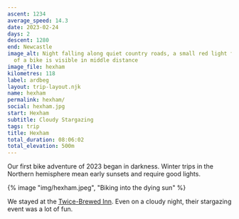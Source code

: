 ```yaml
---
ascent: 1234
average_speed: 14.3
date: 2023-02-24
days: 2
descent: 1280
end: Newcastle
image_alt: Night falling along quiet country roads, a small red light from the back
  of a bike is visible in middle distance
image_file: hexham
kilometres: 118
label: ardbeg
layout: trip-layout.njk
name: hexham
permalink: hexham/
social: hexham.jpg
start: Hexham
subtitle: Cloudy Stargazing
tags: trip
title: Hexham
total_duration: 08:06:02
total_elevation: 500m
---
```


Our first bike adventure of 2023 began in darkness.<!-- excerpt --> Winter trips in the Northern hemisphere mean early sunsets and require good lights.

{% image "img/hexham.jpeg", "Biking into the dying sun" %}

We stayed at the [Twice-Brewed Inn](https://www.twicebrewedinn.co.uk/). Even on a cloudy night, their stargazing event was a lot of fun.
